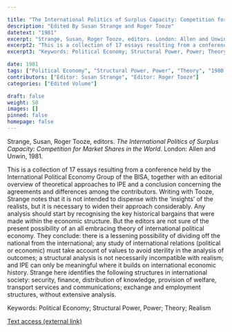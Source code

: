 ```yaml
---

title: "The International Politics of Surplus Capacity: Competition for Market Shares in the World"
description: "Edited By Susan Strange and Roger Tooze"
datetext: "1981"
excerpt: "Strange, Susan, Roger Tooze, editors. London: Allen and Unwin, 1981."
excerpt2: "This is a collection of 17 essays resulting from a conference held by the International Political Economy Group of the BISA, together with an editorial overview of theoretical approaches to IPE and a conclusion concerning the agreements and differences among the contributors. Writing with Tooze, Strange notes that it is not intended to dispense with the ‘insights’ of the realists, but it is necessary to widen their approach considerably. Any analysis should start by recognising the key historical bargains that were made within the economic structure. But the editors are not sure of the present possibility of an all embracing theory of international political economy. They conclude: there is a lessening possibility of dividing off the national from the international; any study of international relations (political or economic) must take account of values to avoid sterility in the analysis of outcomes; a structural analysis is not necessarily incompatible with realism; and IPE can only be meaningful where it builds on international economic history. Strange here identifies the following structures in international society: security, finance, distribution of knowledge, provision of welfare, transport services and communications; exchange and employment structures, without extensive analysis."
excerpt3: "Keywords: Political Economy; Structural Power, Power; Theory; Realism"

date: 1981
tags: ["Political Economy", "Structural Power, Power", "Theory", "1980's"]
contributors: ["Editor: Susan Strange", "Editor: Roger Tooze"]
categories: ["Edited Volume"]

draft: false
weight: 50
images: []
pinned: false
homepage: false
---
```


Strange, Susan, Roger Tooze, editors. *The International Politics of Surplus Capacity: Competition for Market Shares in the World*. London: Allen and Unwin, 1981.

This is a collection of 17 essays resulting from a conference held by the International Political Economy Group of the BISA, together with an editorial overview of theoretical approaches to IPE and a conclusion concerning the agreements and differences among the contributors. Writing with Tooze, Strange notes that it is not intended to dispense with the ‘insights’ of the realists, but it is necessary to widen their approach considerably. Any analysis should start by recognising the key historical bargains that were made within the economic structure. But the editors are not sure of the present possibility of an all embracing theory of international political economy. They conclude: there is a lessening possibility of dividing off the national from the international; any study of international relations (political or economic) must take account of values to avoid sterility in the analysis of outcomes; a structural analysis is not necessarily incompatible with realism; and IPE can only be meaningful where it builds on international economic history. Strange here identifies the following structures in international society: security, finance, distribution of knowledge, provision of welfare, transport services and communications; exchange and employment structures, without extensive analysis.

Keywords: Political Economy; Structural Power, Power; Theory; Realism

[Text access (external link)](https://www.worldcat.org/title/611950239)
